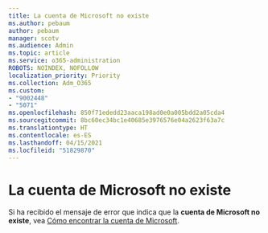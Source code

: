 ```yaml
---
title: La cuenta de Microsoft no existe
ms.author: pebaum
author: pebaum
manager: scotv
ms.audience: Admin
ms.topic: article
ms.service: o365-administration
ROBOTS: NOINDEX, NOFOLLOW
localization_priority: Priority
ms.collection: Adm_O365
ms.custom:
- "9002448"
- "5071"
ms.openlocfilehash: 850f71ededd23aaca198ad0e0a005bdd2a05cda4
ms.sourcegitcommit: 8bc60ec34bc1e40685e3976576e04a2623f63a7c
ms.translationtype: HT
ms.contentlocale: es-ES
ms.lasthandoff: 04/15/2021
ms.locfileid: "51829870"
---
```

# <a name="microsoft-account-does-not-exist"></a>La cuenta de Microsoft no existe

Si ha recibido el mensaje de error que indica que la **cuenta de Microsoft no existe**, vea [Cómo encontrar la cuenta de Microsoft](https://support.microsoft.com/help/13811/microsoft-account-how-to-find).
